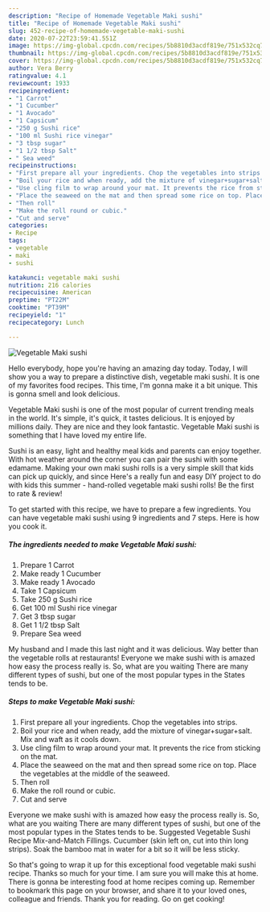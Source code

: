 ```yaml
---
description: "Recipe of Homemade Vegetable Maki sushi"
title: "Recipe of Homemade Vegetable Maki sushi"
slug: 452-recipe-of-homemade-vegetable-maki-sushi
date: 2020-07-22T23:59:41.551Z
image: https://img-global.cpcdn.com/recipes/5b8810d3acdf819e/751x532cq70/vegetable-maki-sushi-recipe-main-photo.jpg
thumbnail: https://img-global.cpcdn.com/recipes/5b8810d3acdf819e/751x532cq70/vegetable-maki-sushi-recipe-main-photo.jpg
cover: https://img-global.cpcdn.com/recipes/5b8810d3acdf819e/751x532cq70/vegetable-maki-sushi-recipe-main-photo.jpg
author: Vera Berry
ratingvalue: 4.1
reviewcount: 1933
recipeingredient:
- "1 Carrot"
- "1 Cucumber"
- "1 Avocado"
- "1 Capsicum"
- "250 g Sushi rice"
- "100 ml Sushi rice vinegar"
- "3 tbsp sugar"
- "1 1/2 tbsp Salt"
- " Sea weed"
recipeinstructions:
- "First prepare all your ingredients. Chop the vegetables into strips."
- "Boil your rice and when ready, add the mixture of vinegar+sugar+salt. Mix and waft as it cools down."
- "Use cling film to wrap around your mat. It prevents the rice from sticking on the mat."
- "Place the seaweed on the mat and then spread some rice on top. Place the vegetables at the middle of the seaweed."
- "Then roll"
- "Make the roll round or cubic."
- "Cut and serve"
categories:
- Recipe
tags:
- vegetable
- maki
- sushi

katakunci: vegetable maki sushi 
nutrition: 216 calories
recipecuisine: American
preptime: "PT22M"
cooktime: "PT39M"
recipeyield: "1"
recipecategory: Lunch

---
```



![Vegetable Maki sushi](https://img-global.cpcdn.com/recipes/5b8810d3acdf819e/751x532cq70/vegetable-maki-sushi-recipe-main-photo.jpg)

Hello everybody, hope you're having an amazing day today. Today, I will show you a way to prepare a distinctive dish, vegetable maki sushi. It is one of my favorites food recipes. This time, I'm gonna make it a bit unique. This is gonna smell and look delicious.

Vegetable Maki sushi is one of the most popular of current trending meals in the world. It's simple, it's quick, it tastes delicious. It is enjoyed by millions daily. They are nice and they look fantastic. Vegetable Maki sushi is something that I have loved my entire life.

Sushi is an easy, light and healthy meal kids and parents can enjoy together. With hot weather around the corner you can pair the sushi with some edamame. Making your own maki sushi rolls is a very simple skill that kids can pick up quickly, and since Here&#39;s a really fun and easy DIY project to do with kids this summer - hand-rolled vegetable maki sushi rolls! Be the first to rate &amp; review!


To get started with this recipe, we have to prepare a few ingredients. You can have vegetable maki sushi using 9 ingredients and 7 steps. Here is how you cook it.

<!--inarticleads1-->

##### The ingredients needed to make Vegetable Maki sushi:

1. Prepare 1 Carrot
1. Make ready 1 Cucumber
1. Make ready 1 Avocado
1. Take 1 Capsicum
1. Take 250 g Sushi rice
1. Get 100 ml Sushi rice vinegar
1. Get 3 tbsp sugar
1. Get 1 1/2 tbsp Salt
1. Prepare  Sea weed


My husband and I made this last night and it was delicious. Way better than the vegetable rolls at restaurants! Everyone we make sushi with is amazed how easy the process really is. So, what are you waiting There are many different types of sushi, but one of the most popular types in the States tends to be. 

<!--inarticleads2-->

##### Steps to make Vegetable Maki sushi:

1. First prepare all your ingredients. Chop the vegetables into strips.
1. Boil your rice and when ready, add the mixture of vinegar+sugar+salt. Mix and waft as it cools down.
1. Use cling film to wrap around your mat. It prevents the rice from sticking on the mat.
1. Place the seaweed on the mat and then spread some rice on top. Place the vegetables at the middle of the seaweed.
1. Then roll
1. Make the roll round or cubic.
1. Cut and serve


Everyone we make sushi with is amazed how easy the process really is. So, what are you waiting There are many different types of sushi, but one of the most popular types in the States tends to be. Suggested Vegetable Sushi Recipe Mix-and-Match Fillings. Cucumber (skin left on, cut into thin long strips). Soak the bamboo mat in water for a bit so it will be less sticky. 

So that's going to wrap it up for this exceptional food vegetable maki sushi recipe. Thanks so much for your time. I am sure you will make this at home. There is gonna be interesting food at home recipes coming up. Remember to bookmark this page on your browser, and share it to your loved ones, colleague and friends. Thank you for reading. Go on get cooking!

